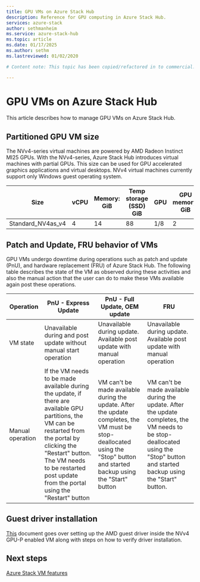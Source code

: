 ```yaml
--- 
title: GPU VMs on Azure Stack Hub
description: Reference for GPU computing in Azure Stack Hub. 
services: azure-stack 
author: sethmanheim 
ms.service: azure-stack-hub
ms.topic: article 
ms.date: 01/17/2025
ms.author: sethm 
ms.lastreviewed: 01/02/2020

# Content note: This topic has been copied/refactored in to commercial.

--- 
```


# GPU VMs on Azure Stack Hub

This article describes how to manage GPU VMs on Azure Stack Hub.

## Partitioned GPU VM size

The NVv4-series virtual machines are powered by AMD Radeon Instinct MI25 GPUs. With the NVv4-series, Azure Stack Hub introduces virtual machines with partial GPUs. This size can be used for GPU accelerated graphics applications and virtual desktops. NVv4 virtual machines currently support only Windows guest operating system.

| Size | vCPU | Memory: GiB | Temp storage (SSD) GiB | GPU | GPU memory: GiB | Max data disks | Max NICs |
| --- | --- | --- | --- | --- | --- | --- | --- |
| Standard_NV4as_v4 |4 |14 |88 | 1/8 | 2 | 4 | 2 |

## Patch and Update, FRU behavior of VMs

GPU VMs undergo downtime during operations such as patch and update (PnU), and hardware replacement (FRU) of Azure Stack Hub. The following table describes the state of the VM as observed during these activities and also the manual action that the user can do to make these VMs available again post these operations.

| Operation | PnU - Express Update | PnU - Full Update, OEM update | FRU |
| --- | --- | --- | --- |
| VM state  | Unavailable during and post update without manual start operation | Unavailable during update. Available post update with manual operation | Unavailable during update. Available post update with manual operation|
| Manual operation | If the VM needs to be made available during the update, if there are available GPU partitions, the VM can be restarted from the portal by clicking the "Restart" button. The VM needs to be restarted post update from the portal using the "Restart" button | VM can't be made available during the update. After the update completes, the VM must be stop-deallocated using the "Stop" button and started backup using the "Start" button | VM can't be made available during the update. After the update completes, the VM needs to be stop-deallocated using the "Stop" button and started backup using the "Start" button.|

## Guest driver installation

[This](/azure/virtual-machines/windows/n-series-amd-driver-setup) document goes over setting up the AMD guest driver inside the NVv4 GPU-P enabled VM along with steps on how to verify driver installation.

## Next steps

[Azure Stack VM features](azure-stack-vm-considerations.md)
